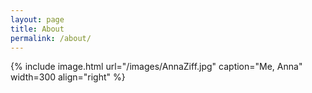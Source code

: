 ```yaml
---
layout: page
title: About
permalink: /about/
---
```


{% include image.html url="/images/AnnaZiff.jpg" caption="Me, Anna" width=300 align="right" %}



